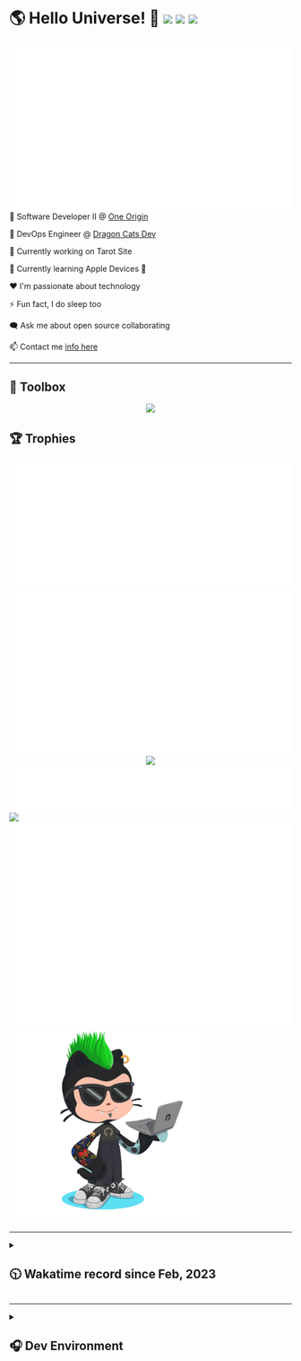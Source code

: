 <h1>🌎 Hello Universe! 👋
<img src='https://wakatime.com/badge/user/a61fe4dd-5464-48ee-825a-134d74f90884.svg?style=flat-square'>
<img src='https://api.visitorbadge.io/api/visitors?path=https%3A%2F%2Fgithub.com%2Fjmclain-origin&countColor=&style=flat-square' height='22'>
<img src='https://img.shields.io/github/followers/jmclain-origin?label=Followers&style=flat-square' height='22'>
</h1>

<img align='right' src='./assets/metrics.base.svg'>

💼 Software Developer II @ [One Origin](https://oneorigin.us/)

<!-- 💼 Engineer Consultant @ [Banyan Labs](https://banyanlabs.io/) -->

💼 DevOps Engineer @ [Dragon Cats Dev](https://DragonCats.dev/ "visit")

🔭 Currently working on Tarot Site

🌱 Currently learning Apple Devices 🤢

❤️ I'm passionate about technology

⚡ Fun fact, I do sleep too

🗨️ Ask me about open source collaborating

📫 Contact me [info here](https://www.joshmclain.com/#contact)

---

## 🧰 Toolbox

<p align="center">
  <a href="https://skillicons.dev">
    <img src="https://skillicons.dev/icons?i=md,html,css,js,regex,sass,tailwind,ts,react,styledcomponents,redux,next,gatsby,remix,vue,nuxt,nodejs,express,mongodb,jest,webpack,vite,rollup,docker,nginx,aws,heroku,vercel,netlify,linux,bash,powershell,vim,git,githubactions,github,gitlab,vscode,idea,maven,gradle,java,spring&theme=dark" />
  </a>
</p>

## 🏆 Trophies

<div align='center'>
<img src='./assets/metrics.plugin.achievements.compact.svg'>
<img src='./assets/metrics.plugin.habits.charts.svg'>
<img src='https://github-profile-trophy.vercel.app/?username=jmclain-origin&theme=darkhub&no-frame=true&margin-w=10'>
</div>

<div align=''>
<img src='./assets/metrics.plugin.habits.facts.svg'>
<img src='https://streak-stats.demolab.com?user=jmclain-origin&theme=dark' width='340'>
<div>
</div>

<img src='./assets/metrics.plugin.wakatime.svg'>
<img src='./assets/octocat.png' width='340'>
<!-- <img src='./assets/metrics.plugin.code.svg'> -->
</div>

---

<details>
<summary>

## 🕥 Wakatime record since Feb, 2023

</summary>

<!--START_SECTION:waka-->
![Code Time](http://img.shields.io/badge/Code%20Time-582%20hrs-blue)

![Profile Views](http://img.shields.io/badge/Profile%20Views-0-blue)

**🐱 My GitHub Data** 

> 📦 136.7 kB Used in GitHub's Storage 
 > 
> 🏆 710 Contributions in the Year 2023
 > 
> 🚫 Not Opted to Hire
 > 
> 📜 22 Public Repositories 
 > 
> 🔑 25 Private Repositories 
 > 
**I'm an Early 🐤** 

```text
🌞 Morning                2781 commits        ██████░░░░░░░░░░░░░░░░░░░   24.68 % 
🌆 Daytime                4016 commits        █████████░░░░░░░░░░░░░░░░   35.65 % 
🌃 Evening                2977 commits        ███████░░░░░░░░░░░░░░░░░░   26.42 % 
🌙 Night                  1492 commits        ███░░░░░░░░░░░░░░░░░░░░░░   13.24 % 
```
📅 **I'm Most Productive on Monday** 

```text
Monday                   2544 commits        ██████░░░░░░░░░░░░░░░░░░░   22.58 % 
Tuesday                  1971 commits        ████░░░░░░░░░░░░░░░░░░░░░   17.50 % 
Wednesday                1759 commits        ████░░░░░░░░░░░░░░░░░░░░░   15.61 % 
Thursday                 1015 commits        ██░░░░░░░░░░░░░░░░░░░░░░░   09.01 % 
Friday                   1682 commits        ████░░░░░░░░░░░░░░░░░░░░░   14.93 % 
Saturday                 1392 commits        ███░░░░░░░░░░░░░░░░░░░░░░   12.36 % 
Sunday                   903 commits         ██░░░░░░░░░░░░░░░░░░░░░░░   08.02 % 
```


📊 **This Week I Spent My Time On** 

```text
🕑︎ Time Zone: America/Phoenix

💬 Programming Languages: 
Java                     5 hrs 50 mins       ███████████████░░░░░░░░░░   60.23 % 
JavaScript               2 hrs 20 mins       ██████░░░░░░░░░░░░░░░░░░░   24.16 % 
XML                      37 mins             ██░░░░░░░░░░░░░░░░░░░░░░░   06.47 % 
SQL                      23 mins             █░░░░░░░░░░░░░░░░░░░░░░░░   03.99 % 
Java Properties          11 mins             ░░░░░░░░░░░░░░░░░░░░░░░░░   01.94 % 

🔥 Editors: 
IntelliJ                 9 hrs 42 mins       █████████████████████████   100.00 % 

💻 Operating System: 
Mac                      9 hrs 42 mins       █████████████████████████   100.00 % 
```

**I Mostly Code in JavaScript** 

```text
TypeScript               16 repos            ███████░░░░░░░░░░░░░░░░░░   26.67 % 
CSS                      4 repos             ██░░░░░░░░░░░░░░░░░░░░░░░   06.67 % 
Java                     3 repos             █░░░░░░░░░░░░░░░░░░░░░░░░   05.00 % 
Dockerfile               1 repo              ░░░░░░░░░░░░░░░░░░░░░░░░░   01.67 % 
Vue                      1 repo              ░░░░░░░░░░░░░░░░░░░░░░░░░   01.67 % 
```




 Last Updated on 05/11/2023 18:36:56 UTC
<!--END_SECTION:waka-->

</details>

---

<details>
<summary>

## 🎧 Dev Environment

</summary>

> ### _I'm not a player 🐱 I just code a lot..._

<div align='center'>
<img src='https://spotify-github-profile.vercel.app/api/view?uid=31knnovcfatt7mqmu6yaa5htulxi&cover_image=true&theme=default&show_offline=false&background_color=121212' width='420'>
<img src='https://spotify-recently-played-readme.vercel.app/api?user=31knnovcfatt7mqmu6yaa5htulxi&width=400&count=10'>
</div>
</details>

<!-- ## Memes

who doesn't love memes?

![obi one](./assets/unfilimar_obi.jpg) -->

<!-- <div align='center'>
<img src='https://www.data-card-for-spotify.com/api/card?user_id=31knnovcfatt7mqmu6yaa5htulxi&hide_playing=1&hide_recents=1&limit=10&custom_title=jmclain-origin%20Spotify%20Data'>
</div> -->
